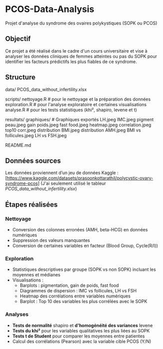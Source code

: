 # PCOS-Data-Analysis
Projet d'analyse du syndrome des ovaires polykystiques (SOPK ou PCOS)

## Objectif
Ce projet a été réalisé dans le cadre d'un cours universitaire et vise à analyser les données cliniques de femmes atteintes ou pas du SOPK pour identifier les facteurs prédictifs les plus fiables de ce syndrome.

## Structure
data/
PCOS_data_without_infertility.xlsx

scripts/
nettoyage.R # pour le nettoyage et la préparation des données
exploration.R # pour l'analyse exploratoire et certaines visualisations
analyse.R # pour les tests statistiques (khi², shapiro, levene et t)

resultats/
graphiques/ # Graphiques exportés
LH.jpeg
IMC.jpeg
pigment peau.jpeg
gain poids.jpeg
fast food.jpeg
heatmap.jpeg
correlation.jpeg
top10 corr.jpeg
distribution BMI.jpeg
distribution AMH.jpeg
BMI vs follicules.jpeg
LH vs FSH.jpeg

README.md

## Données sources
Les données proviennent d’un jeu de données Kaggle : [https://www.kaggle.com/datasets/prasoonkottarathil/polycystic-ovary-syndrome-pcos]
(J'ai seulement utilisé le tableur *PCOS_data_without_infertility.xlsx*)

## Étapes réalisées 
### Nettoyage
- Conversion des colonnes erronées (AMH, beta-HCG) en données numériques
- Suppression des valeurs manquantes
- Conversion de certaines variables en facteur (Blood Group, Cycle(R/I))

### Exploration
- Statistiques descriptives par groupe (SOPK vs non SOPK) incluant les moyennes et médianes
- Visualisations :
  - Barplots : pigmentation, gain de poids, fast food
  - Diagrammes de dispersion : IMC vs follicules, LH vs FSH
  - Heatmap des corrélations entre variables numériques
  - Barplot : Top 10 des variables les plus corrélées avec le SOPK
 
### Analyses
- **Tests de normalité** shapiro et **d'homogénéité des variances** levene
- **Tests du khi²** pour les variables qualitatives les plus liées au SOPK
- **Tests t de Student** pour comparer les moyennes entre patientes
- Calcul des corrélations (Pearson) avec la variable cible PCOS (Y/N)
